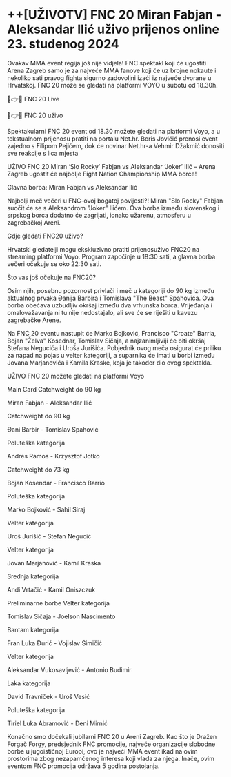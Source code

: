 # ++[**UŽIVO**TV] FNC 20 Miran Fabjan - Aleksandar Ilić uživo prijenos online 23. studenog 2024

Ovakav MMA event regija još nije vidjela! FNC spektakl koji će ugostiti Arena Zagreb samo je za najveće MMA fanove koji će uz brojne nokaute i nekoliko sati pravog fighta sigurno zadovoljni izaći iz najveće dvorane u Hrvatskoj. FNC 20 može se gledati na platformi VOYO u subotu od 18.30h.

🔴👉🥊 FNC 20 Live

🔴👉🥊 FNC 20 uživo

Spektakularni FNC 20 event od 18.30 možete gledati na platformi Voyo, a u tekstualnom prijenosu pratiti na portalu Net.hr. Boris Jovičić prenosi event zajedno s Filipom Pejićem, dok će novinar Net.hr-a Vehmir Džakmić donositi sve reakcije s lica mjesta

UŽIVO FNC 20 Miran ‘Slo Rocky’ Fabjan vs Aleksandar ‘Joker’ Ilić – Arena Zagreb ugostit će najbolje Fight Nation Championship MMA borce!

Glavna borba: Miran Fabjan vs Aleksandar Ilić

Najbolji meč večeri u FNC-ovoj bogatoj povijesti?! Miran "Slo Rocky" Fabjan suočit će se s Aleksandrom "Joker" Ilićem. Ova borba između slovenskog i srpskog borca dodatno će zagrijati, ionako užarenu, atmosferu u zagrebačkoj Areni.

Gdje gledati FNC20 uživo?

Hrvatski gledatelji mogu ekskluzivno pratiti prijenosuživo FNC20 na streaming platformi Voyo. Program započinje u 18:30 sati, a glavna borba večeri očekuje se oko 22:30 sati.

Što vas još očekuje na FNC20?

Osim njih, posebnu pozornost privlači i meč u kategoriji do 90 kg između aktualnog prvaka Đanija Barbira i Tomislava "The Beast" Spahovića. Ova borba obećava uzbudljiv okršaj između dva vrhunska borca. Vrijeđanja i omalovažavanja ni tu nije nedostajalo, ali sve će se riješiti u kavezu zagrebačke Arene.

Na FNC 20 eventu nastupit će Marko Bojković, Francisco "Croate" Barria, Bojan "Želva" Kosednar, Tomislav Sičaja, a najzanimljiviji će biti okršaj Stefana Negucića i Uroša Jurišića. Pobjednik ovog meča osigurat će priliku za napad na pojas u velter kategoriji, a suparnika će imati u borbi između Jovana Marjanovića i Kamila Kraske, koja je također dio ovog spektakla.

UŽIVO
FNC 20 možete gledati na platformi Voyo

Main Card
Catchweight do 90 kg

Miran Fabjan - Aleksandar Ilić

Catchweight do 90 kg

Đani Barbir - Tomislav Spahović

Poluteška kategorija

Andres Ramos - Krzysztof Jotko

Catchweight do 73 kg

Bojan Kosendar - Francisco Barrio

Poluteška kategorija

Marko Bojković - Sahil Siraj

Velter kategorija

Uroš Jurišić - Stefan Negucić

Velter kategorija

Jovan Marjanović - Kamil Kraska

Srednja kategorija

Andi Vrtačić - Kamil Oniszczuk

Preliminarne borbe
Velter kategorija

Tomislav Sičaja - Joelson Nascimento

Bantam kategorija

Fran Luka Đurić - Vojislav Simičić

Velter kategorija

Aleksandar Vukosavljević - Antonio Budimir

Laka kategorija

David Travniček - Uroš Vesić

Poluteška kategorija

Tiriel Luka Abramović - Deni Mirnić

Konačno smo dočekali jubilarni FNC 20 u Areni Zagreb. Kao što je Dražen Forgač Forgy, predsjednik FNC promocije, najveće organizacije slobodne borbe u jugoističnoj Europi, ovo je najveći MMA event ikad na ovim prostorima zbog nezapamćenog interesa koji vlada za njega. Inače, ovim eventom FNC promocija održava 5 godina postojanja.
